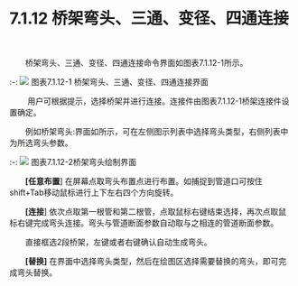 # 7.1.12 桥架弯头、三通、变径、四通连接
<br/>

&emsp;&emsp;桥架弯头、三通、变径、四通连接命令界面如图表7.1.12-1所示。

:-: ![](images/363.png)
图表7.1.12-1 桥架弯头、三通、变径、四通连接界面

 &emsp;&emsp;用户可根据提示，选择桥架并进行连接。连接件由图表7.1.12-1桥架连接件设置确定。

&emsp;&emsp;例如桥架弯头:界面如所示，可在左侧图示列表中选择弯头类型，右侧列表中为所选弯头参数。


:-: ![](images/364.png)
图表7.1.12-2桥架弯头绘制界面

&emsp;&emsp;**\[任意布置**\] 在屏幕点取弯头布置点进行布置。如捕捉到管道口可按住shift+Tab移动鼠标进行上下左右四个方向旋转。

&emsp;&emsp;**\[连接**\] 依次点取第一根管和第二根管，点取鼠标右键结束选择，再次点取鼠标右键完成弯头连接。弯头与管道断面参数自动取与之相连的管道断面参数。

&emsp;&emsp;直接框选2段桥架，左键或者右键确认自动生成弯头。

&emsp;&emsp;**\[替换\]** 在界面中选择弯头类型，然后在绘图区选择需要替换的弯头，即可完成弯头替换。